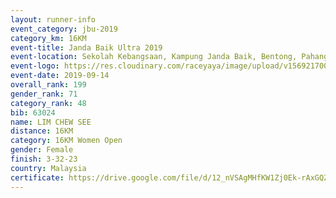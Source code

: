 ```yaml
---
layout: runner-info 
event_category: jbu-2019 
category_km: 16KM 
event-title: Janda Baik Ultra 2019  
event-location: Sekolah Kebangsaan, Kampung Janda Baik, Bentong, Pahang, Malaysia 
event-logo: https://res.cloudinary.com/raceyaya/image/upload/v1569217009/logo/janda-baik_vch1pc.jpg 
event-date: 2019-09-14 
overall_rank: 199
gender_rank: 71
category_rank: 48
bib: 63024
name: LIM CHEW SEE
distance: 16KM
category: 16KM Women Open
gender: Female
finish: 3-32-23
country: Malaysia
certificate: https://drive.google.com/file/d/12_nVSAgMHfKW1Zj0Ek-rAxGQZho5zWPy/view?usp=sharing
---
```

